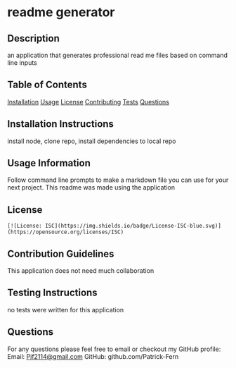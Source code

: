 
  # readme generator

  ## Description
  an application that generates professional read me files based on command line inputs

  ## Table of Contents
  [Installation](#Installation-Instructions)
  [Usage](#Usage-Information)
  [License](#License)
  [Contributing](#Contribution-Guidelines)
  [Tests](#Testing-Instructions)
  [Questions](#Questions)

  ## Installation Instructions
  install node, clone repo, install dependencies to local repo

  ## Usage Information
  Follow command line prompts to make a markdown file you can use for your next project.  This readme was made using the application

  ## License 
  
    [![License: ISC](https://img.shields.io/badge/License-ISC-blue.svg)](https://opensource.org/licenses/ISC)
    

  ## Contribution Guidelines 
  This application does not need much collaboration

  ## Testing Instructions
  no tests were written for this application

  ## Questions 
  For any questions please feel free to email or checkout my GitHub profile:
  Email:  Pjf2114@gmail.com
  GitHub: github.com/Patrick-Fern


